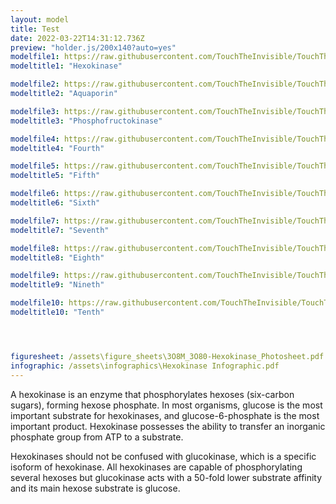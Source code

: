 ```yaml
---
layout: model
title: Test
date: 2022-03-22T14:31:12.736Z
preview: "holder.js/200x140?auto=yes" 
modelfile1: https://raw.githubusercontent.com/TouchTheInvisible/TouchTheInvisible.github.io/master/assets/models/Hexokinase/3O80-Hexokinase_RibbonWithHBonds.dae
modeltitle1: "Hexokinase"

modelfile2: https://raw.githubusercontent.com/TouchTheInvisible/TouchTheInvisible.github.io/master/assets/models/4NEF-Aquaporin/4NEF-AquaporinMonomer_Ribbon.dae
modeltitle2: "Aquaporin"

modelfile3: https://raw.githubusercontent.com/TouchTheInvisible/TouchTheInvisible.github.io/master/assets/models/1PFK-Phosphofructokinase/1PFK-PhosphofructokinaseMonomer_Ribbon.dae
modeltitle3: "Phosphofructokinase"

modelfile4: https://raw.githubusercontent.com/TouchTheInvisible/TouchTheInvisible.github.io/master/assets/models/Hexokinase/3O80-Hexokinase_RibbonWithHBonds.dae
modeltitle4: "Fourth"

modelfile5: https://raw.githubusercontent.com/TouchTheInvisible/TouchTheInvisible.github.io/master/assets/models/4NEF-Aquaporin/4NEF-AquaporinMonomer_Ribbon.dae
modeltitle5: "Fifth"

modelfile6: https://raw.githubusercontent.com/TouchTheInvisible/TouchTheInvisible.github.io/master/assets/models/1PFK-Phosphofructokinase/1PFK-PhosphofructokinaseMonomer_Ribbon.dae
modeltitle6: "Sixth"

modelfile7: https://raw.githubusercontent.com/TouchTheInvisible/TouchTheInvisible.github.io/master/assets/models/Hexokinase/3O80-Hexokinase_RibbonWithHBonds.dae
modeltitle7: "Seventh"

modelfile8: https://raw.githubusercontent.com/TouchTheInvisible/TouchTheInvisible.github.io/master/assets/models/4NEF-Aquaporin/4NEF-AquaporinMonomer_Ribbon.dae
modeltitle8: "Eighth"

modelfile9: https://raw.githubusercontent.com/TouchTheInvisible/TouchTheInvisible.github.io/master/assets/models/1PFK-Phosphofructokinase/1PFK-PhosphofructokinaseMonomer_Ribbon.dae
modeltitle9: "Nineth"

modelfile10: https://raw.githubusercontent.com/TouchTheInvisible/TouchTheInvisible.github.io/master/assets/models/Hexokinase/3O80-Hexokinase_RibbonWithHBonds.dae
modeltitle10: "Tenth"




figuresheet: /assets\figure_sheets\3O8M_3O80-Hexokinase_Photosheet.pdf
infographic: /assets\infographics\Hexokinase Infographic.pdf
---
```

A hexokinase is an enzyme that phosphorylates hexoses (six-carbon sugars), forming hexose phosphate. In most organisms, glucose is the most important substrate for hexokinases, and glucose-6-phosphate is the most important product. Hexokinase possesses the ability to transfer an inorganic phosphate group from ATP to a substrate.

Hexokinases should not be confused with glucokinase, which is a specific isoform of hexokinase. All hexokinases are capable of phosphorylating several hexoses but glucokinase acts with a 50-fold lower substrate affinity and its main hexose substrate is glucose.